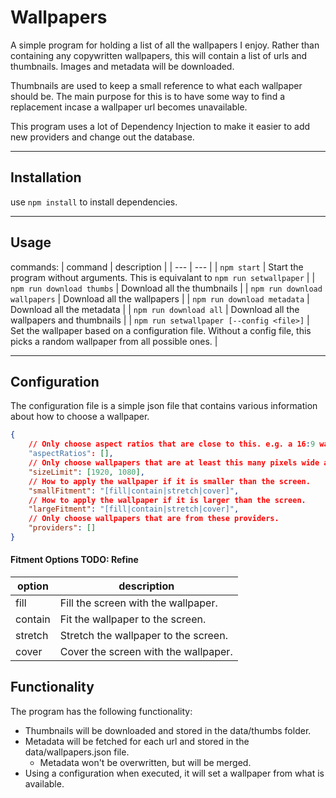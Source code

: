 # Wallpapers

A simple program for holding a list of all the wallpapers I enjoy. Rather than containing any copywritten wallpapers, this will contain a list of urls and thumbnails.
Images and metadata will be downloaded.  

Thumbnails are used to keep a small reference to what each wallpaper should be. The main purpose for this is to have some way to find a replacement incase a wallpaper url becomes unavailable.

This program uses a lot of Dependency Injection to make it easier to add new providers and change out the database.

---


## Installation

use ```npm install``` to install dependencies.

---


## Usage

commands:
| command | description |
| --- | --- |
| ```npm start``` | Start the program without arguments. This is equivalant to ```npm run setwallpaper``` |
| ```npm run download thumbs``` | Download all the thumbnails |
| ```npm run download wallpapers``` | Download all the wallpapers |
| ```npm run download metadata``` | Download all the metadata |
| ```npm run download all``` | Download all the wallpapers and thumbnails |
| ```npm run setwallpaper [--config <file>]``` | Set the wallpaper based on a configuration file. Without a config file, this picks a random wallpaper from all possible ones. |

---


## Configuration
The configuration file is a simple json file that contains various information about how to choose a wallpaper.
```json
{
    // Only choose aspect ratios that are close to this. e.g. a 16:9 wallpaper will be chosen for a 16:10 or 16:8. TODO: Elaborate how this is chosen
    "aspectRatios": [],
    // Only choose wallpapers that are at least this many pixels wide and tall.
    "sizeLimit": [1920, 1080],
    // How to apply the wallpaper if it is smaller than the screen.
    "smallFitment": "[fill|contain|stretch|cover]",
    // How to apply the wallpaper if it is larger than the screen.
    "largeFitment": "[fill|contain|stretch|cover]",
    // Only choose wallpapers that are from these providers.
    "providers": []
}
```

#### Fitment Options TODO: Refine
| option | description |
| --- | --- |
| fill | Fill the screen with the wallpaper. |
| contain | Fit the wallpaper to the screen. |
| stretch | Stretch the wallpaper to the screen. |
| cover | Cover the screen with the wallpaper. |

## Functionality

The program has the following functionality:
- Thumbnails will be downloaded and stored in the data/thumbs folder.
- Metadata will be fetched for each url and stored in the data/wallpapers.json file.
    - Metadata won't be overwritten, but will be merged.
- Using a configuration when executed, it will set a wallpaper from what is available.

